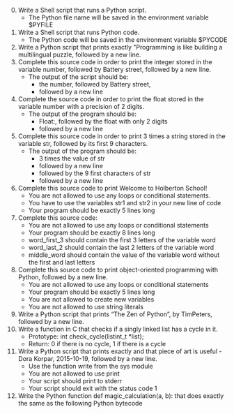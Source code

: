 0. Write a Shell script that runs a Python script.
	* The Python file name will be saved in the environment variable $PYFILE
1. Write a Shell script that runs Python code.
	* The Python code will be saved in the environment variable $PYCODE
2. Write a Python script that prints exactly "Programming is like building a multilingual puzzle, followed by a new line.
3. Complete this source code in order to print the integer stored in the variable number, followed by Battery street, followed by a new line.
	* The output of the script should be:
		* the number, followed by Battery street,
		* followed by a new line
4. Complete the source code in order to print the float stored in the variable number with a precision of 2 digits.
	* The output of the program should be:
		* Float:, followed by the float with only 2 digits
		* followed by a new line
5. Complete this source code in order to print 3 times a string stored in the variable str, followed by its first 9 characters.
	* The output of the program should be:
		* 3 times the value of str
		* followed by a new line
		* followed by the 9 first characters of str
		* followed by a new line
6. Complete this source code to print Welcome to Holberton School!
	* You are not allowed to use any loops or conditional statements.
	* You have to use the variables str1 and str2 in your new line of code
	* Your program should be exactly 5 lines long
7. Complete this source code:
	* You are not allowed to use any loops or conditional statements
	* Your program should be exactly 8 lines long
	* word_first_3 should contain the first 3 letters of the variable word
	* word_last_2 should contain the last 2 letters of the variable word
	* middle_word should contain the value of the variable word without the first and last letters
8. Complete this source code to print object-oriented programming with Python, followed by a new line.
	* You are not allowed to use any loops or conditional statements
	* Your program should be exactly 5 lines long
	* You are not allowed to create new variables
	* You are not allowed to use string literals
9.  Write a Python script that prints “The Zen of Python”, by TimPeters, followed by a new line.
10. Write a function in C that checks if a singly linked list has a cycle in it.
	* Prototype: int check_cycle(listint_t *list);
	* Return: 0 if there is no cycle, 1 if there is a cycle
11. Write a Python script that prints exactly and that piece of art is useful - Dora Korpar, 2015-10-19, followed by a new line.
	* Use the function write from the sys module
	* You are not allowed to use print
	* Your script should print to stderr
	* Your script should exit with the status code 1
12. Write the Python function def magic_calculation(a, b): that does exactly the same as the following Python bytecode 

